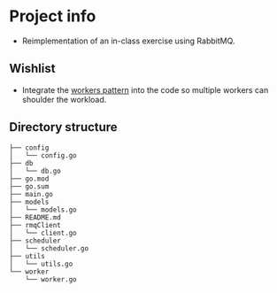 # Project info
* Reimplementation of an in-class exercise using RabbitMQ.
## Wishlist
* Integrate the [workers pattern](https://divan.dev/posts/go_concurrency_visualize/)
into the code so multiple workers can shoulder the workload.
## Directory structure
```bigquery
├── config
│   └── config.go
├── db
│   └── db.go
├── go.mod
├── go.sum
├── main.go
├── models
│   └── models.go
├── README.md
├── rmqClient
│   └── client.go
├── scheduler
│   └── scheduler.go
├── utils
│   └── utils.go
└── worker
    └── worker.go

```
